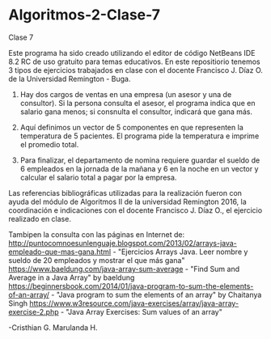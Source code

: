 # Algoritmos-2-Clase-7
Clase 7

Este programa ha sido creado utilizando el editor de código NetBeans IDE 8.2 RC de uso gratuito para temas educativos. En este repositiorio tenemos 3 tipos de ejercicios trabajados en clase con el docente Francisco J. Díaz O. de la Universidad Remington - Buga. 

1. Hay dos cargos de ventas en una empresa (un asesor y una de consultor). Si la persona consulta el asesor, el programa indica que en salario gana menos; si consnulta el consultor, indicará que gana más. 

2. Aquí definimos un vector de 5 componentes en que representen la temperatura de 5 pacientes. El programa pide la temperatura e imprime el promedio total.

3. Para finalizar, el departamento de nomina requiere guardar el sueldo de 6 empleados en la jornada de la mañana y 6 en la noche en un vector y calcular el salario total a pagar por la empresa.

Las referencias bibliográficas utilizadas para la realización fueron con ayuda del módulo de Algoritmos II de la universidad Remington 2016, la coordinación e indicaciones con el docente Francisco J. Díaz O., el ejercicio realizado en clase.

Tambipen la consulta con las páginas en Internet de: 
http://puntocomnoesunlenguaje.blogspot.com/2013/02/arrays-java-empleado-que-mas-gana.html - "Ejercicios Arrays Java. Leer nombre y sueldo de 20 empleados y mostrar el que más gana"
https://www.baeldung.com/java-array-sum-average - "Find Sum and Average in a Java Array" by baeldung
https://beginnersbook.com/2014/01/java-program-to-sum-the-elements-of-an-array/ - "Java program to sum the elements of an array" by Chaitanya Singh
https://www.w3resource.com/java-exercises/array/java-array-exercise-2.php - "Java Array Exercises: Sum values of an array"


-Cristhian G. Marulanda H.

